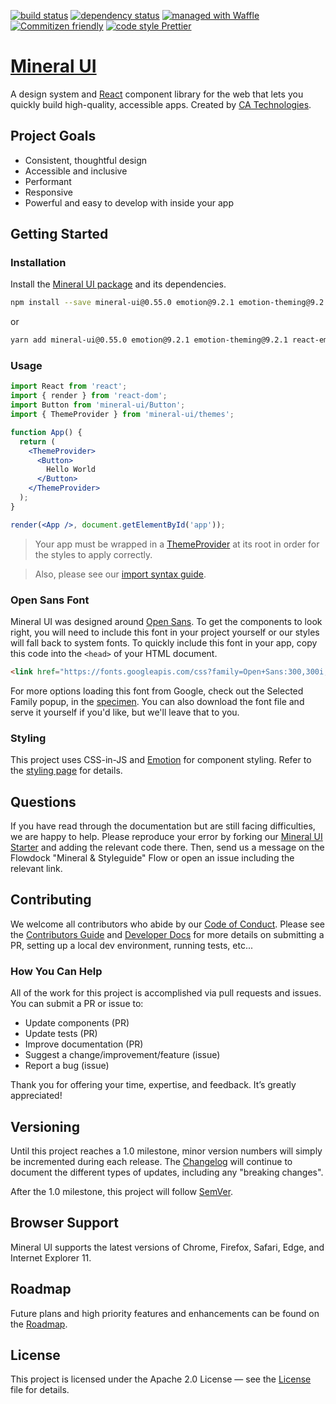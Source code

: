 
[![build status](https://travis-ci.com/mineral-ui/mineral-ui.svg?branch=master)](https://travis-ci.com/mineral-ui/mineral-ui)
[![dependency status](https://david-dm.org/mineral-ui/mineral-ui.svg)](https://david-dm.org/mineral-ui/mineral-ui)
[![managed with Waffle](https://img.shields.io/badge/managed_with-Waffle-72b2e4.svg)](https://waffle.io/mineral-ui/mineral-ui)
[![Commitizen friendly](https://img.shields.io/badge/Commitizen-friendly-brightgreen.svg?style=flat)](https://github.com/commitizen/cz-cli)
[![code style Prettier](https://img.shields.io/badge/code_style-Prettier-ff69b4.svg)](https://github.com/prettier/prettier)

# [Mineral UI](https://mineral-ui.com/)

A design system and [React](https://reactjs.org/) component library for the web that lets you quickly build high-quality, accessible apps. Created by [CA Technologies](http://ca.com).

## Project Goals

- Consistent, thoughtful design
- Accessible and inclusive
- Performant
- Responsive
- Powerful and easy to develop with inside your app


## Getting Started

### Installation

Install the [Mineral UI package](https://www.npmjs.com/package/mineral-ui) and
its dependencies.

```bash
npm install --save mineral-ui@0.55.0 emotion@9.2.1 emotion-theming@9.2.1 react-emotion@9.2.1 react react-dom
```

or

```bash
yarn add mineral-ui@0.55.0 emotion@9.2.1 emotion-theming@9.2.1 react-emotion@9.2.1 react react-dom
```


### Usage

```jsx
import React from 'react';
import { render } from 'react-dom';
import Button from 'mineral-ui/Button';
import { ThemeProvider } from 'mineral-ui/themes';

function App() {
  return (
    <ThemeProvider>
      <Button>
        Hello World
      </Button>
    </ThemeProvider>
  );
}

render(<App />, document.getElementById('app'));
```

> Your app must be wrapped in a [ThemeProvider](https://mineral-ui.com/components/theme-provider/) at its root in order for the styles to apply correctly.

> Also, please see our [import syntax guide](https://mineral-ui.com/import-syntax).


### Open Sans Font

Mineral UI was designed around [Open Sans](https://fonts.google.com/specimen/Open+Sans). To get the components to look right, you will need to include this font in your project yourself or our styles will fall back to system fonts. To quickly include this font in your app, copy this code into the `<head>` of your HTML document.

```html
<link href="https://fonts.googleapis.com/css?family=Open+Sans:300,300i,400,400i,600,600i,700,700i,800,800i" rel="stylesheet">
```

For more options loading this font from Google, check out the Selected Family popup, in the [specimen](https://fonts.google.com/specimen/Open+Sans?selection.family=Open+Sans). You can also download the font file and serve it yourself if you'd like, but we'll leave that to you.


### Styling

This project uses CSS-in-JS and [Emotion](https://emotion.sh/) for component styling. Refer to the [styling page](https://mineral-ui.com/styling/) for details.

## Questions

If you have read through the documentation but are still facing difficulties, we are happy to help. Please reproduce your error by forking our [Mineral UI Starter](https://codesandbox.io/s/v410y75m0) and adding the relevant code there. Then, send us a message on the Flowdock "Mineral & Styleguide" Flow or open an issue including the relevant link.

## Contributing

We welcome all contributors who abide by our [Code of Conduct](./CODE_OF_CONDUCT.md). Please see the [Contributors Guide](./CONTRIBUTING.md) and [Developer Docs](./docs/README.md) for more details on submitting a PR, setting up a local dev environment, running tests, etc...


### How You Can Help

All of the work for this project is accomplished via pull requests and issues. You can submit a PR or issue to:

- Update components (PR)
- Update tests (PR)
- Improve documentation (PR)
- Suggest a change/improvement/feature (issue)
- Report a bug (issue)

Thank you for offering your time, expertise, and feedback. It’s greatly appreciated!


## Versioning

Until this project reaches a 1.0 milestone, minor version numbers will simply be incremented during each release.  The [Changelog](./CHANGELOG.md) will continue to document the different types of updates, including any "breaking changes".

After the 1.0 milestone, this project will follow [SemVer](http://semver.org/).


## Browser Support

Mineral UI supports the latest versions of Chrome, Firefox, Safari, Edge, and Internet Explorer 11.


## Roadmap

Future plans and high priority features and enhancements can be found on the [Roadmap](https://mineral-ui.com/roadmap).


## License

This project is licensed under the Apache 2.0 License — see the [License](./LICENSE.md) file for details.
